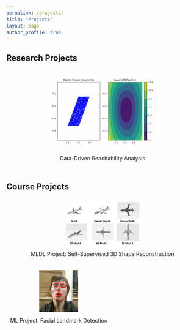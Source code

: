 ```yaml
---
permalink: /projects/
title: "Projects"
layout: page
author_profile: true
---
```

## Research Projects

<div style="display: flex; flex-wrap: wrap; justify-content: flex-start;">
    <div style="margin: 10px; ; text-align: center">
            <a href="./data_driven_reachability_analysis">
                <img src="../images/project_img/nn_verify.gif" alt="Research Project 1" style="width: 65%;">
            </a>
            <p>Data-Driven Reachability Analysis</p>
    </div>
</div>


## Course Projects
<div style="display: flex; flex-wrap: wrap; justify-content: flex-start;">
    <div style="margin: 10px; text-align: center;">
        <a href="https://github.com/kchen127/Self_Supervised_3D_Shape_Reconstruction">
            <img src="../images/project_img/3d_reconstruction.png" alt="Course Project 1" style="width: 40%; display: block; margin: auto;">
        </a>
        <p>MLDL Project: Self-Supervised 3D Shape Reconstruction</p>
    </div>
    <div style="margin: 10px; text-align: center;">
        <a href="https://github.com/RuolingFan/Facial-Landmark-Detection">
            <img src="../images/project_img/facial.png" alt="Course Project 2" style="width: 40%; display: block; margin: auto;">
        </a>
        <p>ML Project: Facial Landmark Detection</p>
    </div>
</div>




